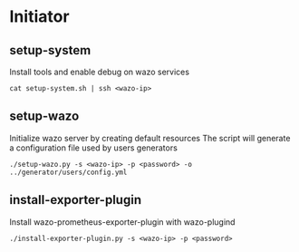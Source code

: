 # Initiator

## setup-system

Install tools and enable debug on wazo services

```shell
cat setup-system.sh | ssh <wazo-ip>
```

## setup-wazo

Initialize wazo server by creating default resources
The script will generate a configuration file used by users generators

```shell
./setup-wazo.py -s <wazo-ip> -p <password> -o ../generator/users/config.yml
```

## install-exporter-plugin

Install wazo-prometheus-exporter-plugin with wazo-plugind

```shell
./install-exporter-plugin.py -s <wazo-ip> -p <password>
```
